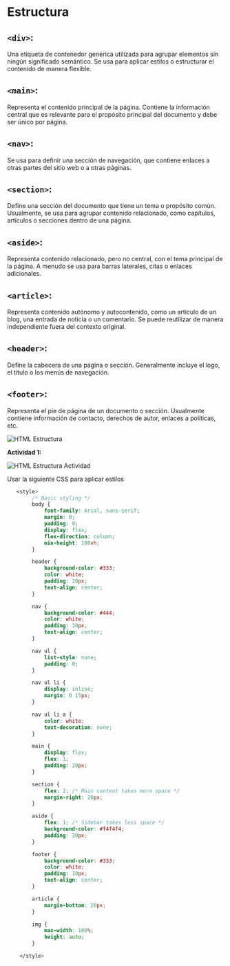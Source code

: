 # Estructura

## `<div>`:
Una etiqueta de contenedor genérica utilizada para agrupar elementos sin ningún significado semántico. Se usa para aplicar estilos o estructurar el contenido de manera flexible.

## `<main>`:
Representa el contenido principal de la página. Contiene la información central que es relevante para el propósito principal del documento y debe ser único por página.

## `<nav>`:
Se usa para definir una sección de navegación, que contiene enlaces a otras partes del sitio web o a otras páginas.

## `<section>`:
Define una sección del documento que tiene un tema o propósito común. Usualmente, se usa para agrupar contenido relacionado, como capítulos, artículos o secciones dentro de una página.

## `<aside>`:
Representa contenido relacionado, pero no central, con el tema principal de la página. A menudo se usa para barras laterales, citas o enlaces adicionales.

## `<article>`:
Representa contenido autónomo y autocontenido, como un artículo de un blog, una entrada de noticia o un comentario. Se puede reutilizar de manera independiente fuera del contexto original.

## `<header>`:
Define la cabecera de una página o sección. Generalmente incluye el logo, el título o los menús de navegación.

## `<footer>`:
Representa el pie de página de un documento o sección. Usualmente contiene información de contacto, derechos de autor, enlaces a políticas, etc.

![HTML Estructura](../../x-assets/UF1841/html.estructura.png)

**Actividad 1:**

![HTML Estructura Actividad](../../x-assets/UF1841/html.estructura.actividad.png)

Usar la siguiente CSS para aplicar estilos
```css
   <style>
        /* Basic styling */
        body {
            font-family: Arial, sans-serif;
            margin: 0;
            padding: 0;
            display: flex;
            flex-direction: column;
            min-height: 100vh;
        }

        header {
            background-color: #333;
            color: white;
            padding: 20px;
            text-align: center;
        }

        nav {
            background-color: #444;
            color: white;
            padding: 10px;
            text-align: center;
        }

        nav ul {
            list-style: none;
            padding: 0;
        }

        nav ul li {
            display: inline;
            margin: 0 15px;
        }

        nav ul li a {
            color: white;
            text-decoration: none;
        }

        main {
            display: flex;
            flex: 1;
            padding: 20px;
        }

        section {
            flex: 2; /* Main content takes more space */
            margin-right: 20px;
        }

        aside {
            flex: 1; /* Sidebar takes less space */
            background-color: #f4f4f4;
            padding: 20px;
        }

        footer {
            background-color: #333;
            color: white;
            padding: 10px;
            text-align: center;
        }

        article {
            margin-bottom: 20px;
        }

        img {
            max-width: 100%;
            height: auto;
        }

    </style>
```
